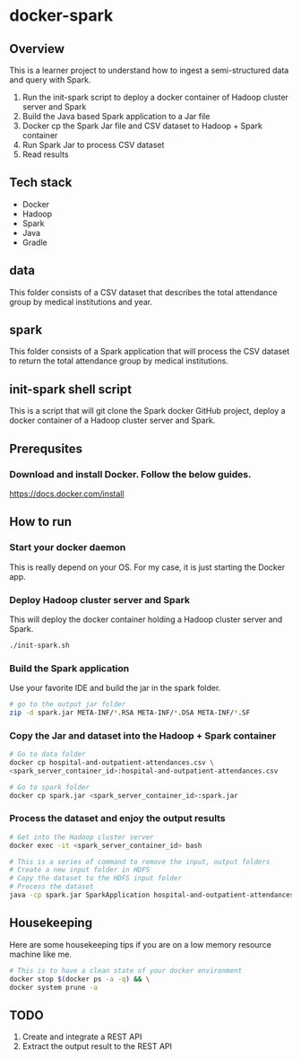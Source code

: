 # docker-spark

## Overview
This is a learner project to understand how to ingest a semi-structured data and query with Spark.

1. Run the init-spark script to deploy a docker container of Hadoop cluster server and Spark
2. Build the Java based Spark application to a Jar file
3. Docker cp the Spark Jar file and CSV dataset to Hadoop + Spark container
4. Run Spark Jar to process CSV dataset
5. Read results

## Tech stack
- Docker
- Hadoop
- Spark
- Java
- Gradle

## data
This folder consists of a CSV dataset that describes the total attendance group by medical institutions and year.

## spark
This folder consists of a Spark application that will process the CSV dataset to return the total attendance group by medical institutions.

## init-spark shell script
This is a script that will git clone the Spark docker GitHub project, deploy a docker container of a Hadoop cluster server and Spark.

## Prerequsites

### Download and install Docker. Follow the below guides.
https://docs.docker.com/install


## How to run

### Start your docker daemon
This is really depend on your OS. For my case, it is just starting the Docker app.

### Deploy Hadoop cluster server and Spark
This will deploy the docker container holding a Hadoop cluster server and Spark.
```bash
./init-spark.sh
```

### Build the Spark application
Use your favorite IDE and build the jar in the spark folder.
```bash
# go to the output jar folder
zip -d spark.jar META-INF/*.RSA META-INF/*.DSA META-INF/*.SF
```

### Copy the Jar and dataset into the Hadoop + Spark container
```bash
# Go to data folder
docker cp hospital-and-outpatient-attendances.csv \
<spark_server_container_id>:hospital-and-outpatient-attendances.csv

# Go to spark folder
docker cp spark.jar <spark_server_container_id>:spark.jar
```

### Process the dataset and enjoy the output results
```bash
# Get into the Hadoop cluster server
docker exec -it <spark_server_container_id> bash

# This is a series of command to remove the input, output folders
# Create a new input folder in HDFS
# Copy the dataset to the HDFS input folder
# Process the dataset
java -cp spark.jar SparkApplication hospital-and-outpatient-attendances.csv
```

## Housekeeping
Here are some housekeeping tips if you are on a low memory resource machine like me.

```bash
# This is to have a clean state of your docker environment
docker stop $(docker ps -a -q) && \
docker system prune -a
```

## TODO
1. Create and integrate a REST API
3. Extract the output result to the REST API
